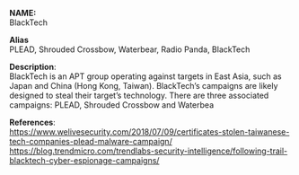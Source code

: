 **NAME:**  
BlackTech  
  
**Alias**  
PLEAD, Shrouded Crossbow, Waterbear, Radio Panda, BlackTech  
  
**Description**:   
BlackTech is an APT group operating against targets in East Asia, such as Japan and China (Hong Kong, Taiwan). BlackTech’s campaigns are likely designed to steal their target’s technology. There are three associated campaigns: PLEAD, Shrouded Crossbow and Waterbea
  
**References**:  
https://www.welivesecurity.com/2018/07/09/certificates-stolen-taiwanese-tech-companies-plead-malware-campaign/  
https://blog.trendmicro.com/trendlabs-security-intelligence/following-trail-blacktech-cyber-espionage-campaigns/